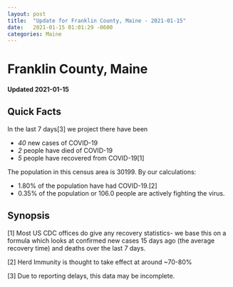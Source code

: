 ```yaml
---
layout: post
title:  "Update for Franklin County, Maine - 2021-01-15"
date:   2021-01-15 01:01:29 -0600
categories: Maine
---
```


# Franklin County, Maine
#### Updated 2021-01-15

## Quick Facts

In the last 7 days[3] we project there have been
- *40* new cases of COVID-19
- *2* people have died of COVID-19
- *5* people have recovered from COVID-19[1]

The population in this census area is 30199. By our calculations:
- 1.80% of the population have had COVID-19.[2]
- 0.35% of the population or 106.0 people are actively fighting the virus.

## Synopsis




[1] Most US CDC offices do give any recovery statistics- we base this on a formula which looks at confirmed new cases
15 days ago (the average recovery time) and deaths over the last 7 days.

[2] Herd Immunity is thought to take effect at around ~70-80%

[3] Due to reporting delays, this data may be incomplete.
 
    